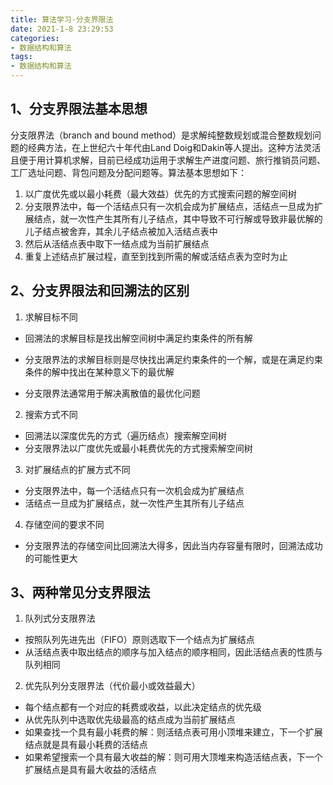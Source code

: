 ```yaml
---
title: 算法学习-分支界限法
date: 2021-1-8 23:29:53
categories:
- 数据结构和算法
tags:
- 数据结构和算法
---
```


## 1、分支界限法基本思想

分支限界法（branch and bound method）是求解纯整数规划或混合整数规划问题的经典方法，在上世纪六十年代由Land Doig和Dakin等人提出。这种方法灵活且便于用计算机求解，目前已经成功运用于求解生产进度问题、旅行推销员问题、工厂选址问题、背包问题及分配问题等。算法基本思想如下：

1. 以广度优先或以最小耗费（最大效益）优先的方式搜索问题的解空间树
2. 分支限界法中，每一个活结点只有一次机会成为扩展结点，活结点一旦成为扩展结点，就一次性产生其所有儿子结点，其中导致不可行解或导致非最优解的儿子结点被舍弃，其余儿子结点被加入活结点表中
3. 然后从活结点表中取下一结点成为当前扩展结点
4. 重复上述结点扩展过程，直至到找到所需的解或活结点表为空时为止

## 2、分支界限法和回溯法的区别

1. 求解目标不同
  - 回溯法的求解目标是找出解空间树中满足约束条件的所有解
   
   - 分支限界法的求解目标则是尽快找出满足约束条件的一个解，或是在满足约束条件的解中找出在某种意义下的最优解
   - 分支限界法通常用于解决离散值的最优化问题
2. 搜索方式不同
  - 回溯法以深度优先的方式（遍历结点）搜索解空间树
   - 分支限界法以广度优先或最小耗费优先的方式搜索解空间树
3. 对扩展结点的扩展方式不同
  - 分支限界法中，每一个活结点只有一次机会成为扩展结点
   - 活结点一旦成为扩展结点，就一次性产生其所有儿子结点
4. 存储空间的要求不同
   
  - 分支限界法的存储空间比回溯法大得多，因此当内存容量有限时，回溯法成功的可能性更大

## 3、两种常见分支界限法

1. 队列式分支限界法
  - 按照队列先进先出（FIFO）原则选取下一个结点为扩展结点
  - 从活结点表中取出结点的顺序与加入结点的顺序相同，因此活结点表的性质与队列相同
2. 优先队列分支限界法（代价最小或效益最大）
  - 每个结点都有一个对应的耗费或收益，以此决定结点的优先级
  - 从优先队列中选取优先级最高的结点成为当前扩展结点
  - 如果查找一个具有最小耗费的解：则活结点表可用小顶堆来建立，下一个扩展结点就是具有最小耗费的活结点
  - 如果希望搜索一个具有最大收益的解：则可用大顶堆来构造活结点表，下一个扩展结点是具有最大收益的活结点